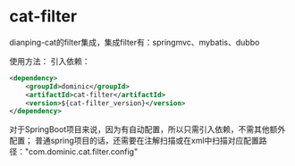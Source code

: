 # cat-filter
dianping-cat的filter集成，集成filter有：springmvc、mybatis、dubbo
   
使用方法：
引入依赖：
```xml
<dependency>
    <groupId>dominic</groupId>
    <artifactId>cat-filter</artifactId>
    <version>${cat-filter_version}</version>
</dependency>
```
对于SpringBoot项目来说，因为有自动配置，所以只需引入依赖，不需其他额外配置；
普通spring项目的话，还需要在注解扫描或在xml中扫描对应配置路径："com.dominic.cat.filter.config"
